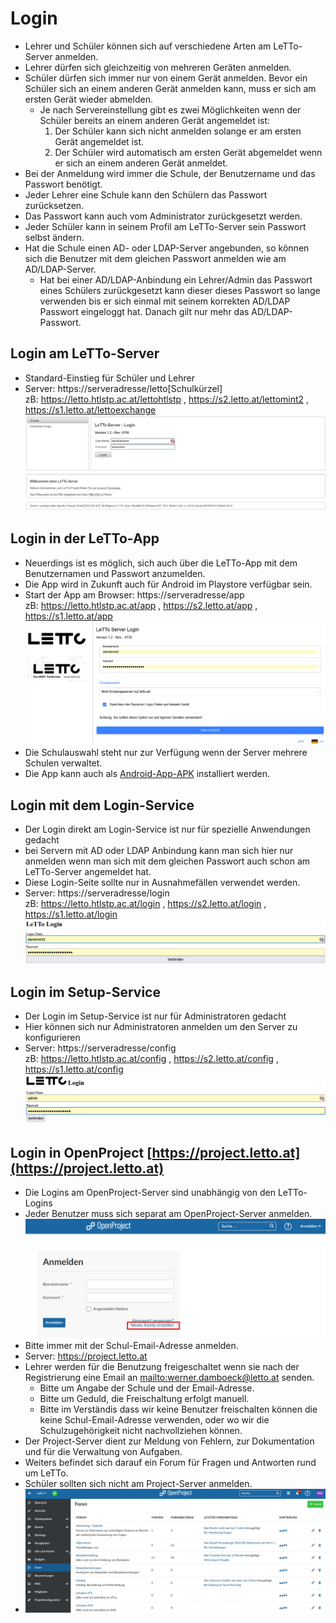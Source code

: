# Login

* Lehrer und Schüler können sich auf verschiedene Arten am LeTTo-Server anmelden.
* Lehrer dürfen sich gleichzeitig von mehreren Geräten anmelden.
* Schüler dürfen sich immer nur von einem Gerät anmelden. Bevor ein Schüler sich an 
  einem anderen Gerät anmelden kann, muss er sich am ersten Gerät wieder abmelden.
  * Je nach Servereinstellung gibt es zwei Möglichkeiten wenn der Schüler bereits an einem anderen Gerät angemeldet ist:
    1. Der Schüler kann sich nicht anmelden solange er am ersten Gerät angemeldet ist.
    2. Der Schüler wird automatisch am ersten Gerät abgemeldet wenn er sich an einem anderen Gerät anmeldet.
* Bei der Anmeldung wird immer die Schule, der Benutzername und das Passwort benötigt.
* Jeder Lehrer eine Schule kann den Schülern das Passwort zurücksetzen.
* Das Passwort kann auch vom Administrator zurückgesetzt werden.
* Jeder Schüler kann in seinem Profil am LeTTo-Server sein Passwort selbst ändern.
* Hat die Schule einen AD- oder LDAP-Server angebunden, so können sich die Benutzer mit dem gleichen Passwort anmelden wie am AD/LDAP-Server.
  * Hat bei einer AD/LDAP-Anbindung ein Lehrer/Admin das Passwort eines Schülers zurückgesetzt kann dieser dieses Passwort so lange verwenden bis er sich einmal mit seinem korrekten AD/LDAP Passwort eingeloggt hat. Danach gilt nur mehr das AD/LDAP-Passwort.

## Login am LeTTo-Server
* Standard-Einstieg für Schüler und Lehrer
* Server: https://serveradresse/letto[Schulkürzel]<br>
  zB: https://letto.htlstp.ac.at/lettohtlstp , https://s2.letto.at/lettomint2 , https://s1.letto.at/lettoexchange <br>
  ![img.png](img.png)

## Login in der LeTTo-App
* Neuerdings ist es möglich, sich auch über die LeTTo-App mit dem Benutzernamen und Passwort anzumelden.
* Die App wird in Zukunft auch für Android im Playstore verfügbar sein.
* Start der App am Browser: https://serveradresse/app<br>
  zB: https://letto.htlstp.ac.at/app , https://s2.letto.at/app , https://s1.letto.at/app <br>
  ![img_1.png](img_1.png)  
* Die Schulauswahl steht nur zur Verfügung wenn der Server mehrere Schulen verwaltet.
* Die App kann auch als [Android-App-APK](https://download.letto.at/download/app/stable) installiert werden. 

## Login mit dem Login-Service
* Der Login direkt am Login-Service ist nur für spezielle Anwendungen gedacht
* bei Servern mit AD oder LDAP Anbindung kann man sich hier nur anmelden wenn man sich mit dem gleichen Passwort auch schon am LeTTo-Server angemeldet hat.
* Diese Login-Seite sollte nur in Ausnahmefällen verwendet werden.
* Server: https://serveradresse/login<br>
  zB: https://letto.htlstp.ac.at/login , https://s2.letto.at/login , https://s1.letto.at/login <br>
  ![img_2.png](img_2.png) 

## Login im Setup-Service
* Der Login im Setup-Service ist nur für Administratoren gedacht
* Hier können sich nur Administratoren anmelden um den Server zu konfigurieren
* Server: https://serveradresse/config<br>
  zB: https://letto.htlstp.ac.at/config , https://s2.letto.at/config , https://s1.letto.at/config <br>
  ![img_3.png](img_3.png)

## Login in OpenProject [https://project.letto.at](https://project.letto.at)
* Die Logins am OpenProject-Server sind unabhängig von den LeTTo-Logins
* Jeder Benutzer muss sich separat am OpenProject-Server anmelden. <br>
  ![img_5.png](img_5.png) 
* Bitte immer mit der Schul-Email-Adresse anmelden.
* Server: https://project.letto.at<br>
* Lehrer werden für die Benutzung freigeschaltet wenn sie nach der Registrierung eine Email an <mailto:werner.damboeck@letto.at> senden.
  - Bitte um Angabe der Schule und der Email-Adresse. 
  - Bitte um Geduld, die Freischaltung erfolgt manuell.
  - Bitte im Verständis dass wir keine Benutzer freischalten können die keine Schul-Email-Adresse verwenden, oder wo wir die Schulzugehörigkeit nicht nachvollziehen können.
* Der Project-Server dient zur Meldung von Fehlern, zur Dokumentation und für die Verwaltung von Aufgaben.
* Weiters befindet sich darauf ein Forum für Fragen und Antworten rund um LeTTo.
* Schüler sollten sich nicht am Project-Server anmelden.
* ![img_4.png](img_4.png)